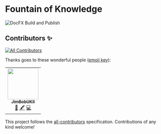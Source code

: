 # Fountain of Knowledge
![DocFX Build and Publish](https://github.com/JimBobUKII/fountain-of-knowledge/actions/workflows/publish-to-gh-pages.yml/badge.svg?event=workflow_dispatch)

## Contributors ✨

<!-- ALL-CONTRIBUTORS-BADGE:START - Do not remove or modify this section -->
[![All Contributors](https://img.shields.io/badge/all_contributors-1-orange.svg?style=flat-square)](#contributors-)
<!-- ALL-CONTRIBUTORS-BADGE:END -->

Thanks goes to these wonderful people ([emoji key](https://allcontributors.org/docs/en/emoji-key)):

<!-- ALL-CONTRIBUTORS-LIST:START - Do not remove or modify this section -->
<!-- prettier-ignore-start -->
<!-- markdownlint-disable -->
<table>
  <tr>
    <td align="center"><a href="https://github.com/JimBobUKII"><img src="https://avatars.githubusercontent.com/u/5294732?v=4?s=100" width="100px;" alt=""/><br /><sub><b>JimBobUKII</b></sub></a><br /><a href="#maintenance-JimBobUKII" title="Maintenance">🚧</a> <a href="#content-JimBobUKII" title="Content">🖋</a> <a href="https://github.com/JimBobUKII/fountain-of-knowledge/commits?author=JimBobUKII" title="Code">💻</a></td>
  </tr>
</table>

<!-- markdownlint-restore -->
<!-- prettier-ignore-end -->

<!-- ALL-CONTRIBUTORS-LIST:END -->

This project follows the [all-contributors](https://github.com/all-contributors/all-contributors) specification. Contributions of any kind welcome!